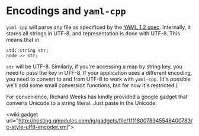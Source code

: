 # Encodings and `yaml-cpp` #

`yaml-cpp` will parse any file as specificed by the [YAML 1.2 spec](http://www.yaml.org/spec/1.2/spec.html#id2570322). Internally, it stores all strings in UTF-8, and representation is done with UTF-8. This means that in

```
std::string str;
node >> str;
```

`str` will be UTF-8. Similarly, if you're accessing a map by string key, you need to pass the key in UTF-8. If your application uses a different encoding, you need to convert to and from UTF-8 to work with `yaml-cpp`. (It's possible we'll add some small conversion functions, but for now it's restricted.)

For convenience, Richard Weeks has kindly provided a google gadget that converts Unicode to a string literal. Just paste in the Unicode:

&lt;wiki:gadget url="http://hosting.gmodules.com/ig/gadgets/file/111180078345548400783/c-style-utf8-encoder.xml"&gt;